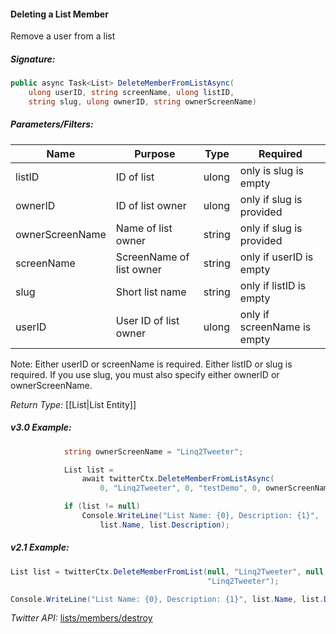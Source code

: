#### Deleting a List Member

Remove a user from a list

##### Signature:

```c#
public async Task<List> DeleteMemberFromListAsync(
    ulong userID, string screenName, ulong listID, 
    string slug, ulong ownerID, string ownerScreenName)
```

##### Parameters/Filters:

| Name | Purpose | Type | Required |
|------|---------|------|----------|
| listID | ID of list | ulong | only is slug is empty |
| ownerID | ID of list owner | ulong | only if slug is provided |
| ownerScreenName | Name of list owner | string | only if slug is provided |
| screenName | ScreenName of list owner | string | only if userID is empty |
| slug | Short list name | string | only if listID is empty |
| userID | User ID of list owner | ulong | only if screenName is empty |

Note: Either userID or screenName is required. Either listID or slug is required. If you use slug, you must also specify either ownerID or ownerScreenName. 

*Return Type:* [[List|List Entity]]

##### v3.0 Example:

```c#
            string ownerScreenName = "Linq2Tweeter";

            List list = 
                await twitterCtx.DeleteMemberFromListAsync(
                    0, "Linq2Tweeter", 0, "testDemo", 0, ownerScreenName);

            if (list != null)
                Console.WriteLine("List Name: {0}, Description: {1}",
                    list.Name, list.Description);
```

##### v2.1 Example:

```c#
List list = twitterCtx.DeleteMemberFromList(null, "Linq2Tweeter", null, "test", null,
                                            "Linq2Tweeter");

Console.WriteLine("List Name: {0}, Description: {1}", list.Name, list.Description);
```

*Twitter API:* [lists/members/destroy](https://developer.twitter.com/en/docs/accounts-and-users/create-manage-lists/api-reference/post-lists-members-destroy)